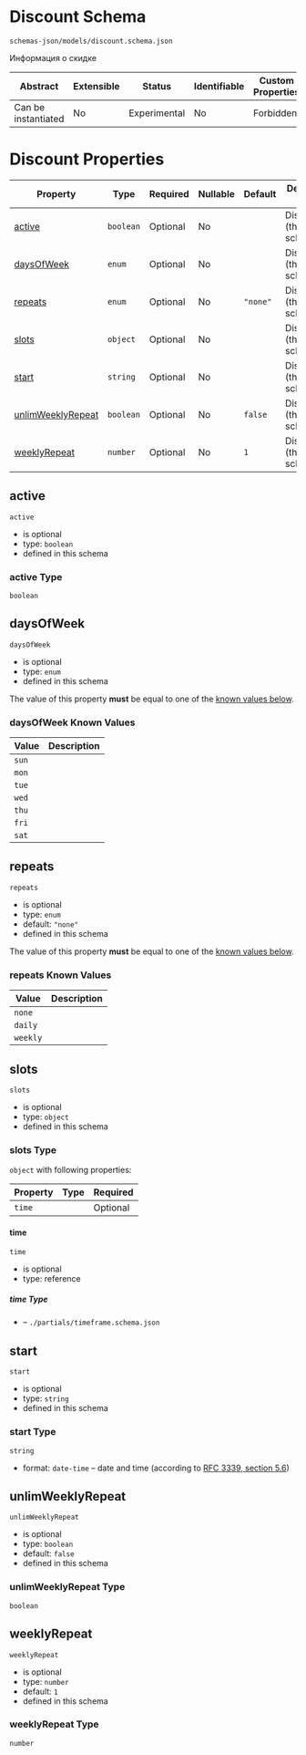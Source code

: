 # Discount Schema

```
schemas-json/models/discount.schema.json
```

Информация о скидке

| Abstract            | Extensible | Status       | Identifiable | Custom Properties | Additional Properties | Defined In                                          |
| ------------------- | ---------- | ------------ | ------------ | ----------------- | --------------------- | --------------------------------------------------- |
| Can be instantiated | No         | Experimental | No           | Forbidden         | Forbidden             | [models/discount.schema.json](discount.schema.json) |

# Discount Properties

| Property                                | Type      | Required | Nullable | Default  | Defined by             |
| --------------------------------------- | --------- | -------- | -------- | -------- | ---------------------- |
| [active](#active)                       | `boolean` | Optional | No       |          | Discount (this schema) |
| [daysOfWeek](#daysofweek)               | `enum`    | Optional | No       |          | Discount (this schema) |
| [repeats](#repeats)                     | `enum`    | Optional | No       | `"none"` | Discount (this schema) |
| [slots](#slots)                         | `object`  | Optional | No       |          | Discount (this schema) |
| [start](#start)                         | `string`  | Optional | No       |          | Discount (this schema) |
| [unlimWeeklyRepeat](#unlimweeklyrepeat) | `boolean` | Optional | No       | `false`  | Discount (this schema) |
| [weeklyRepeat](#weeklyrepeat)           | `number`  | Optional | No       | `1`      | Discount (this schema) |

## active

`active`

- is optional
- type: `boolean`
- defined in this schema

### active Type

`boolean`

## daysOfWeek

`daysOfWeek`

- is optional
- type: `enum`
- defined in this schema

The value of this property **must** be equal to one of the [known values below](#daysofweek-known-values).

### daysOfWeek Known Values

| Value | Description |
| ----- | ----------- |
| `sun` |             |
| `mon` |             |
| `tue` |             |
| `wed` |             |
| `thu` |             |
| `fri` |             |
| `sat` |             |

## repeats

`repeats`

- is optional
- type: `enum`
- default: `"none"`
- defined in this schema

The value of this property **must** be equal to one of the [known values below](#repeats-known-values).

### repeats Known Values

| Value    | Description |
| -------- | ----------- |
| `none`   |             |
| `daily`  |             |
| `weekly` |             |

## slots

`slots`

- is optional
- type: `object`
- defined in this schema

### slots Type

`object` with following properties:

| Property | Type | Required |
| -------- | ---- | -------- |
| `time`   |      | Optional |

#### time

`time`

- is optional
- type: reference

##### time Type

- []() – `./partials/timeframe.schema.json`

## start

`start`

- is optional
- type: `string`
- defined in this schema

### start Type

`string`

- format: `date-time` – date and time (according to [RFC 3339, section 5.6](http://tools.ietf.org/html/rfc3339))

## unlimWeeklyRepeat

`unlimWeeklyRepeat`

- is optional
- type: `boolean`
- default: `false`
- defined in this schema

### unlimWeeklyRepeat Type

`boolean`

## weeklyRepeat

`weeklyRepeat`

- is optional
- type: `number`
- default: `1`
- defined in this schema

### weeklyRepeat Type

`number`
